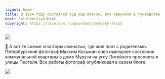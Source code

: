 ```yaml
---
layout: home
title: В 1964 году состоялся суд над поэтом, его обвиняли в тунеядстве. В этой части урока разберем отрывки стенограммы и узнаем, как сложилась жизнь Бродского после суда.
next: Solzhenitsyn.html
copyright: https://levelvan.ru/pcontent/brodsky-7/sud
---
```


[![](https://shabbat.lamourism.com/Brodsky2.jpg)](https://www.culture.ru/poems/31037/ne-vykhodi-iz-komnaty)

📸 А вот те самые «полторы комнаты», где жил поэт с родителями. Петербургский фотограф Максим Косьмин снял нынешнее состояние коммунальной квартиры в доме Мурузи на углу Литейного проспекта и улицы Пестеля. Все работы фотограф опубликовал в своем блоге.

[![](https://shabbat.lamourism.com/Brodsky1.jpg)](https://www.culture.ru/poems/30468/na-nezavisimost-ukrainy)
